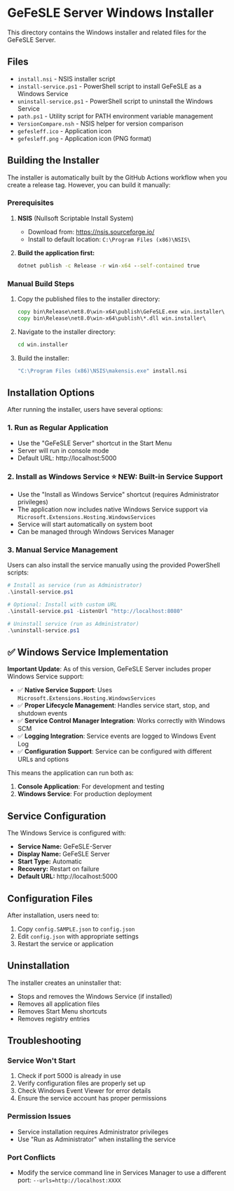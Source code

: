# GeFeSLE Server Windows Installer

This directory contains the Windows installer and related files for the GeFeSLE Server.

## Files

- `install.nsi` - NSIS installer script
- `install-service.ps1` - PowerShell script to install GeFeSLE as a Windows Service
- `uninstall-service.ps1` - PowerShell script to uninstall the Windows Service
- `path.ps1` - Utility script for PATH environment variable management
- `VersionCompare.nsh` - NSIS helper for version comparison
- `gefesleff.ico` - Application icon
- `gefesleff.png` - Application icon (PNG format)

## Building the Installer

The installer is automatically built by the GitHub Actions workflow when you create a release tag. However, you can build it manually:

### Prerequisites

1. **NSIS** (Nullsoft Scriptable Install System)
   - Download from: https://nsis.sourceforge.io/
   - Install to default location: `C:\Program Files (x86)\NSIS\`

2. **Build the application first:**
   ```cmd
   dotnet publish -c Release -r win-x64 --self-contained true
   ```

### Manual Build Steps

1. Copy the published files to the installer directory:
   ```cmd
   copy bin\Release\net8.0\win-x64\publish\GeFeSLE.exe win.installer\
   copy bin\Release\net8.0\win-x64\publish\*.dll win.installer\
   ```

2. Navigate to the installer directory:
   ```cmd
   cd win.installer
   ```

3. Build the installer:
   ```cmd
   "C:\Program Files (x86)\NSIS\makensis.exe" install.nsi
   ```

## Installation Options

After running the installer, users have several options:

### 1. Run as Regular Application
- Use the "GeFeSLE Server" shortcut in the Start Menu
- Server will run in console mode
- Default URL: http://localhost:5000

### 2. Install as Windows Service ⭐ **NEW: Built-in Service Support**
- Use the "Install as Windows Service" shortcut (requires Administrator privileges)
- The application now includes native Windows Service support via `Microsoft.Extensions.Hosting.WindowsServices`
- Service will start automatically on system boot
- Can be managed through Windows Services Manager

### 3. Manual Service Management
Users can also install the service manually using the provided PowerShell scripts:

```powershell
# Install as service (run as Administrator)
.\install-service.ps1

# Optional: Install with custom URL
.\install-service.ps1 -ListenUrl "http://localhost:8080"

# Uninstall service (run as Administrator)
.\uninstall-service.ps1
```

## ✅ Windows Service Implementation

**Important Update**: As of this version, GeFeSLE Server includes proper Windows Service support:

- ✅ **Native Service Support**: Uses `Microsoft.Extensions.Hosting.WindowsServices`
- ✅ **Proper Lifecycle Management**: Handles service start, stop, and shutdown events
- ✅ **Service Control Manager Integration**: Works correctly with Windows SCM
- ✅ **Logging Integration**: Service events are logged to Windows Event Log
- ✅ **Configuration Support**: Service can be configured with different URLs and options

This means the application can run both as:
1. **Console Application**: For development and testing
2. **Windows Service**: For production deployment

## Service Configuration

The Windows Service is configured with:
- **Service Name:** GeFeSLE-Server
- **Display Name:** GeFeSLE Server
- **Start Type:** Automatic
- **Recovery:** Restart on failure
- **Default URL:** http://localhost:5000

## Configuration Files

After installation, users need to:
1. Copy `config.SAMPLE.json` to `config.json`
2. Edit `config.json` with appropriate settings
3. Restart the service or application

## Uninstallation

The installer creates an uninstaller that:
- Stops and removes the Windows Service (if installed)
- Removes all application files
- Removes Start Menu shortcuts
- Removes registry entries

## Troubleshooting

### Service Won't Start
1. Check if port 5000 is already in use
2. Verify configuration files are properly set up
3. Check Windows Event Viewer for error details
4. Ensure the service account has proper permissions

### Permission Issues
- Service installation requires Administrator privileges
- Use "Run as Administrator" when installing the service

### Port Conflicts
- Modify the service command line in Services Manager to use a different port:
  `--urls=http://localhost:XXXX`
